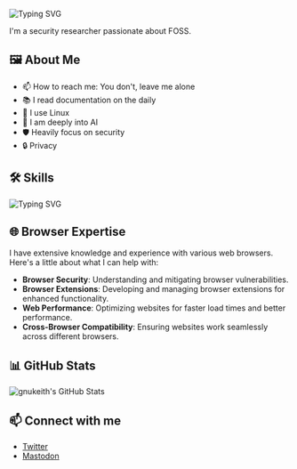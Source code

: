 <!-- Include Font Awesome -->
<link rel="stylesheet" href="https://cdnjs.cloudflare.com/ajax/libs/font-awesome/6.0.0-beta3/css/all.min.css">

<!-- README.md Content -->
![Typing SVG](http://readme-typing-svg.herokuapp.com/?font=JetBrains+Mono&pause=1000&color=00FF00&random=false&width=435&lines=Haiiiii+I'm+gnukeith)

I'm a security researcher passionate about FOSS.

## 🖼️ About Me

- 📫 How to reach me: You don't, leave me alone
- 📚 I read documentation on the daily
- 🐧 I use Linux
- 🤖 I am deeply into AI
- 🛡️ Heavily focus on security
- 🔒 Privacy

## 🛠️ Skills

![Typing SVG](http://readme-typing-svg.herokuapp.com/?font=JetBrains+Mono&pause=1000&color=00FF00&random=false&width=435&lines=Python;HTML;CSS;Javascript;Rust;GO)

## 🌐 Browser Expertise

I have extensive knowledge and experience with various web browsers. Here's a little about what I can help with:
- **Browser Security**: Understanding and mitigating browser vulnerabilities.
- **Browser Extensions**: Developing and managing browser extensions for enhanced functionality.
- **Web Performance**: Optimizing websites for faster load times and better performance.
- **Cross-Browser Compatibility**: Ensuring websites work seamlessly across different browsers.

## 📊 GitHub Stats

![gnukeith's GitHub Stats](https://github-readme-stats.vercel.app/api?username=gnukeith&show_icons=true&theme=radical)

## 📫 Connect with me

- <a href="https://x.com/gnukeith" target="_blank"><i class="fab fa-twitter"></i> Twitter</a>
- <a href="https://mastodon.social/@keith684" target="_blank"><i class="fab fa-mastodon"></i> Mastodon</a>
